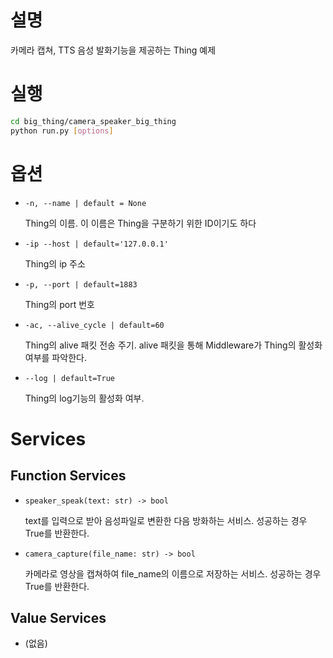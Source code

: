 # 설명

카메라 캡쳐, TTS 음성 발화기능을 제공하는 Thing 예제

# 실행

```bash
cd big_thing/camera_speaker_big_thing
python run.py [options]
```

# 옵션

- `-n, --name | default = None`
    
    Thing의 이름. 이 이름은 Thing을 구분하기 위한 ID이기도 하다 
    
- `-ip --host | default='127.0.0.1'`
    
    Thing의 ip 주소
    
- `-p, --port | default=1883`
    
    Thing의 port 번호
    
- `-ac, --alive_cycle | default=60`
    
    Thing의 alive 패킷 전송 주기. alive 패킷을 통해 Middleware가 Thing의 활성화 여부를 파악한다. 
    
- `--log | default=True`
    
    Thing의 log기능의 활성화 여부. 
    

# Services

## Function Services

- `speaker_speak(text: str) -> bool`
    
    text를 입력으로 받아 음성파일로 변환한 다음 방화하는 서비스. 성공하는 경우 True를 반환한다. 
    
- `camera_capture(file_name: str) -> bool`
    
    카메라로 영상을 캡쳐하여 file_name의 이름으로 저장하는 서비스. 성공하는 경우 True를 반환한다. 
    

## Value Services

- (없음)